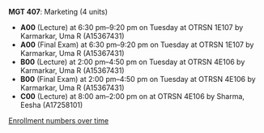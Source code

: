 **MGT 407**: Marketing (4 units)

- **A00** (Lecture) at 6:30 pm–9:20 pm on Tuesday at OTRSN 1E107 by Karmarkar, Uma R (A15367431)
- **A00** (Final Exam) at 6:30 pm–9:20 pm on Tuesday at OTRSN 1E107 by Karmarkar, Uma R (A15367431)
- **B00** (Lecture) at 2:00 pm–4:50 pm on Tuesday at OTRSN 4E106 by Karmarkar, Uma R (A15367431)
- **B00** (Final Exam) at 2:00 pm–4:50 pm on Tuesday at OTRSN 4E106 by Karmarkar, Uma R (A15367431)
- **C00** (Lecture) at 8:00 am–2:00 pm on  at OTRSN 4E106 by Sharma, Eesha (A17258101)

[Enrollment numbers over time](./MGT407.tsv)
